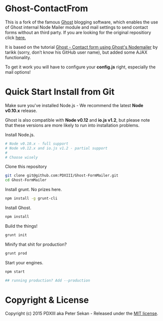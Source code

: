 # Ghost-ContactFrom

This is a fork of the famous [Ghost](https://ghost.org) blogging software, which enables the use of Ghost internal Node Mailer module and mail settings to send contact forms without an third party. If you are looking for the original repositiory click [here.](http://github.com/TryGhost/Ghost/)

It is based on the tutorial [Ghost - Contact form using Ghost's Nodemailer](http://tarikk.com/ghost-blog-contact-form-using-ghosts-nodemailer/) by tarikk (sorry, don’t know his GitHub user name), but added some AJAX functionality.

To get it work you will have to configure your __config.js__ right, especially the mail options!

# Quick Start Install from Git

Make sure you've installed Node.js - We recommend the latest **Node v0.10.x** release.

Ghost is also compatible with **Node v0.12** and **io.js v1.2**, but please note that these versions are more likely to run into installation problems.

Install Node.js.

```bash
# Node v0.10.x - full support
# Node v0.12.x and io.js v1.2 - partial support
#
# Choose wisely
```

Clone this repository

```bash
git clone git@github.com:PDXIII/Ghost-FormMailer.git
cd Ghost-FormMailer
```

Install grunt. No prizes here.

```bash
npm install -g grunt-cli
```

Install Ghost.

```bash
npm install
```

Build the things!

```bash
grunt init
```

Minify that shit for production?

```bash
grunt prod
```

Start your engines.

```bash
npm start

## running production? Add --production
```


# Copyright & License

Copyright (c) 2015 PDXIII aka Peter Sekan - Released under the [MIT license](LICENSE).

